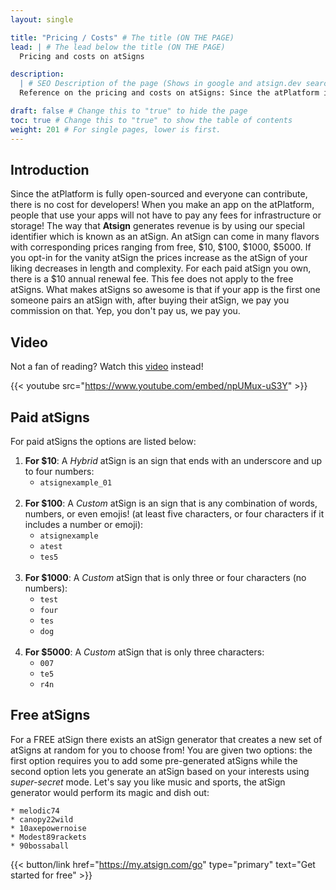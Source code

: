 ```yaml
---
layout: single

title: "Pricing / Costs" # The title (ON THE PAGE)
lead: | # The lead below the title (ON THE PAGE)
  Pricing and costs on atSigns

description:
  | # SEO Description of the page (Shows in google and atsign.dev search)
  Reference on the pricing and costs on atSigns: Since the atPlatform is fully open-sourced , there is no cost for developers! **Atsign** generates revenue is by using our special identifier which is known as an atSign. An atSign can come in many flavors with corresponding prices ranging from free, $10, $100, $1000, $5000.For each paid atSign you own, there is a $10 annual renewal fee. This fee does not apply to the free atSigns. What makes atSigns so awesome is that if your app is the first one someone pairs an atSign with, after buying their atSign, we pay you commission on that. Yep, you don't pay us, we pay you.

draft: false # Change this to "true" to hide the page
toc: true # Change this to "true" to show the table of contents
weight: 201 # For single pages, lower is first.
---
```


## Introduction

Since the atPlatform is fully open-sourced and everyone can contribute, there is no cost for developers! When you make an app on the atPlatform, people that use your apps will not have to pay any fees for infrastructure or storage! The way that **Atsign** generates revenue is by using our special identifier which is known as an atSign. An atSign can come in many flavors with corresponding prices ranging from free, $10, $100, $1000, $5000. If you opt-in for the vanity atSign the prices increase as the atSign of your liking decreases in length and complexity. For each paid atSign you own, there is a $10 annual renewal fee. This fee does not apply to the free atSigns. What makes atSigns so awesome is that if your app is the first one someone pairs an atSign with, after buying their atSign, we pay you commission on that. Yep, you don't pay us, we pay you.

## Video

Not a fan of reading? Watch this [video](https://www.youtube.com/watch?v=npUMux-uS3Y) instead!

{{< youtube src="https://www.youtube.com/embed/npUMux-uS3Y" >}}

## Paid atSigns

For paid atSigns the options are listed below:

1. **For $10**: A _Hybrid_ atSign is an sign that ends with an underscore and up to four numbers:
   - `atsignexample_01`  
     <br />
2. **For $100**: A _Custom_ atSign is an sign that is any combination of words, numbers, or even emojis! (at least five characters, or four characters if it includes a number or emoji):
   - `atsignexample`
   - `atest`
   - `tes5`  
     <br />
3. **For $1000**: A _Custom_ atSign that is only three or four characters (no numbers):
   - `test`
   - `four`
   - `tes`
   - `dog`  
     <br />
4. **For $5000**: A _Custom_ atSign that is only three characters:
   - `007`
   - `te5`
   - `r4n` <br />

## Free atSigns

For a FREE atSign there exists an atSign generator that creates a new set of atSigns at random for you to choose from! You are given two options: the first option requires you to add some pre-generated atSigns while the second option lets you generate an atSign based on your interests using _super-secret_ mode. Let's say you like music and sports, the atSign generator would perform its magic and dish out:

    * melodic74
    * canopy22wild
    * 10axepowernoise
    * Modest89rackets
    * 90bossaball

{{< button/link href="https://my.atsign.com/go" type="primary" text="Get started for free" >}}
